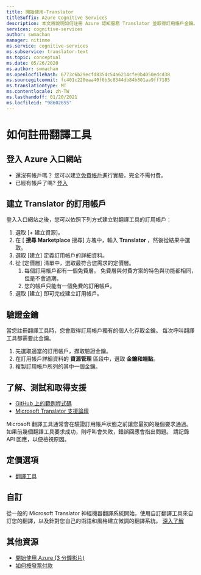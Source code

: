 ```yaml
---
title: 開始使用-Translator
titleSuffix: Azure Cognitive Services
description: 本文將說明如何註冊 Azure 認知服務 Translator 並取得訂用帳戶金鑰。
services: cognitive-services
author: swmachan
manager: nitinme
ms.service: cognitive-services
ms.subservice: translator-text
ms.topic: conceptual
ms.date: 05/26/2020
ms.author: swmachan
ms.openlocfilehash: 6773c6b29ecfd8354c54a6214cfe0b4050edcd38
ms.sourcegitcommit: fc401c220eaa40f6b3c8344db84b801aa9ff7185
ms.translationtype: MT
ms.contentlocale: zh-TW
ms.lasthandoff: 01/20/2021
ms.locfileid: "98602655"
---
```

# <a name="how-to-sign-up-for-translator"></a>如何註冊翻譯工具

## <a name="sign-in-to-the-azure-portal"></a>登入 Azure 入口網站

- 還沒有帳戶嗎？ 您可以建立[免費帳戶](https://azure.microsoft.com/free/cognitive-services)進行實驗，完全不需付費。
- 已經有帳戶了嗎? [登入](https://ms.portal.azure.com/)

## <a name="create-a-subscription-for-translator"></a>建立 Translator 的訂用帳戶

登入入口網站之後，您可以依照下列方式建立對翻譯工具的訂用帳戶：

1. 選取 [+ 建立資源]。
1. 在 [ **搜尋 Marketplace** 搜尋] 方塊中，輸入 **Translator** ，然後從結果中選取。
1. 選取 [建立] 定義訂用帳戶的詳細資料。
1. 從 [定價層] 清單中，選取最符合您需求的定價層。
    1. 每個訂用帳戶都有一個免費層。 免費層與付費方案的特色與功能都相同，但是不會過期。
    1. 您的帳戶只能有一個免費的訂用帳戶。
1. 選取 [建立] 即可完成建立訂用帳戶。

## <a name="authentication-key"></a>驗證金鑰

當您註冊翻譯工具時，您會取得訂用帳戶獨有的個人化存取金鑰。 每次呼叫翻譯工具都需要此金鑰。

1. 先選取適當的訂用帳戶，擷取驗證金鑰。
1. 在訂用帳戶詳細資料的 **資源管理** 區段中，選取 **金鑰和端點**。
1. 複製訂用帳戶所列的其中一個金鑰。

## <a name="learn-test-and-get-support"></a>了解、測試和取得支援

- [GitHub 上的範例程式碼](https://github.com/MicrosoftTranslator)
- [Microsoft Translator 支援論壇](https://www.aka.ms/TranslatorForum)

Microsoft 翻譯工具通常會在驗證訂用帳戶狀態之前讓您最初的幾個要求通過。 如果前幾個翻譯工具要求成功，則呼叫會失敗，錯誤回應會指出問題。 請記錄 API 回應，以便檢視原因。

## <a name="pricing-options"></a>定價選項

- [翻譯工具](https://azure.microsoft.com/pricing/details/cognitive-services/translator-text-api/)

## <a name="customization"></a>自訂

從一般的 Microsoft Translator 神經機器翻譯系統開始，使用自訂翻譯工具來自訂您的翻譯，以及針對您自己的術語和風格建立微調的翻譯系統。 [深入了解](customization.md)

## <a name="additional-resources"></a>其他資源

- [開始使用 Azure (3 分鐘影片)](https://azure.microsoft.com/get-started/?b=16.24)
- [如何按發票付款](https://azure.microsoft.com/pricing/invoicing/)
